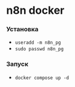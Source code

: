 # n8n docker

### Установка

- `useradd -m n8n_pg`
- `sudo passwd n8n_pg`

### Запуск

- `docker compose up -d`
